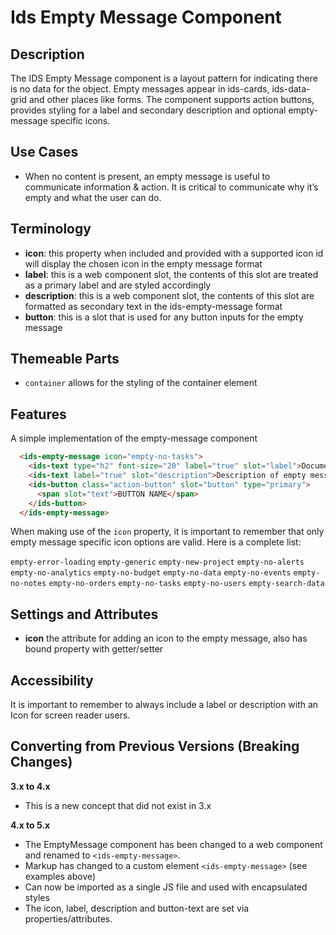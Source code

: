 # Ids Empty Message Component

## Description

The IDS Empty Message component is a layout pattern for indicating there is no data for the object. Empty messages appear in ids-cards, ids-data-grid and other places like forms. The component supports action buttons, provides styling for a label and secondary description and optional empty-message specific icons.

## Use Cases

- When no content is present, an empty message is useful to communicate information & action. It is critical to communicate why it’s empty and what the user can do.
## Terminology
- **icon**: this property when included and provided with a supported icon id will display the chosen icon in the empty message format
- **label**: this is a web component slot, the contents of this slot are treated as a primary label and are styled accordingly
- **description**: this is a web component slot, the contents of this slot are formatted as secondary text in the ids-empty-message format
- **button**: this is a slot that is used for any button inputs for the empty message

## Themeable Parts

- `container` allows for the styling of the container element

## Features

A simple implementation of the empty-message component

```html
  <ids-empty-message icon="empty-no-tasks">
    <ids-text type="h2" font-size="20" label="true" slot="label">Document Management</ids-text>
    <ids-text label="true" slot="description">Description of empty message that explains why and possible contain a hyperlink.</ids-text>
    <ids-button class="action-button" slot="button" type="primary">
      <span slot="text">BUTTON NAME</span>
    </ids-button>
  </ids-empty-message>
```
When making use of the `icon` property, it is important to remember that only empty message specific icon options are valid. Here is a complete list:

`empty-error-loading`
`empty-generic`
`empty-new-project`
`empty-no-alerts`
`empty-no-analytics`
`empty-no-budget`
`empty-no-data`
`empty-no-events`
`empty-no-notes`
`empty-no-orders`
`empty-no-tasks`
`empty-no-users`
`empty-search-data`

## Settings and Attributes

- **icon** the attribute for adding an icon to the empty message, also has bound property with getter/setter

## Accessibility

It is important to remember to always include a label or description with an Icon for screen reader users.

## Converting from Previous Versions (Breaking Changes)

**3.x to 4.x**
- This is a new concept that did not exist in 3.x

**4.x to 5.x**
- The EmptyMessage component has been changed to a web component and renamed to `<ids-empty-message>`.
- Markup has changed to a custom element `<ids-empty-message>` (see examples above)
- Can now be imported as a single JS file and used with encapsulated styles
- The icon, label, description and button-text are set via properties/attributes.
